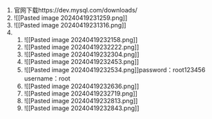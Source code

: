 1. 官网下载https://dev.mysql.com/downloads/
2. ![[Pasted image 20240419231259.png]]
3. ![[Pasted image 20240419231316.png]]
4. 
	1. ![[Pasted image 20240419232158.png]]
	2. ![[Pasted image 20240419232222.png]]
	3. ![[Pasted image 20240419232304.png]]
	4. ![[Pasted image 20240419232453.png]]
	5. ![[Pasted image 20240419232534.png]]password：root123456 username：root
	6. ![[Pasted image 20240419232636.png]]
	7. ![[Pasted image 20240419232719.png]]
	8. ![[Pasted image 20240419232813.png]]
	9. ![[Pasted image 20240419232843.png]]